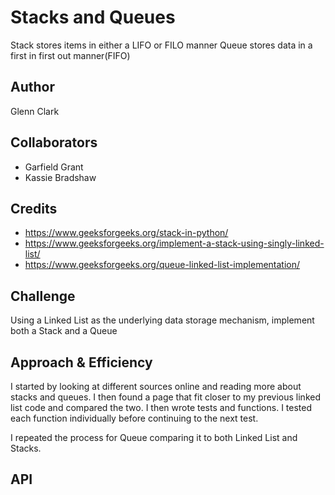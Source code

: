 # Stacks and Queues
Stack stores items in either a LIFO or FILO manner
Queue stores data in a first in first out manner(FIFO)

## Author
Glenn Clark

## Collaborators
- Garfield Grant
- Kassie Bradshaw

## Credits
- https://www.geeksforgeeks.org/stack-in-python/
- https://www.geeksforgeeks.org/implement-a-stack-using-singly-linked-list/
- https://www.geeksforgeeks.org/queue-linked-list-implementation/

## Challenge
Using a Linked List as the underlying data storage mechanism, implement both a Stack and a Queue

## Approach & Efficiency
I started by looking at different sources online and reading more about stacks and queues.
I then found a page that fit closer to my previous linked list code and compared the two.
I then wrote tests and functions.
I tested each function individually before continuing to the next test.

I repeated the process for Queue comparing it to both Linked List and Stacks.

## API
<!-- Description of each method publicly available to your Stack and Queue-->

